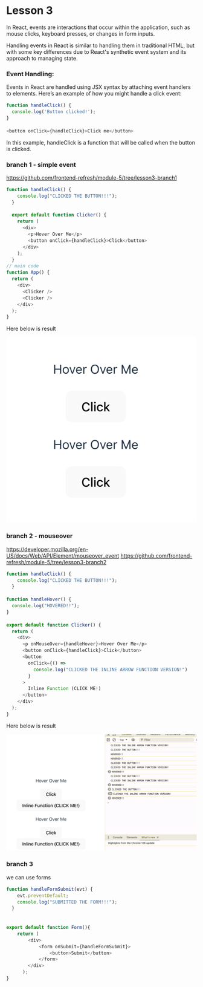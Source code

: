# Lesson 3

In React, events are interactions that occur within the application, such as mouse clicks, keyboard presses, or changes in form inputs. 

Handling events in React is similar to handling them in traditional HTML, but with some key differences due to React's synthetic event system and its approach to managing state.

### Event Handling:

Events in React are handled using JSX syntax by attaching event handlers to elements. Here’s an example of how you might handle a click event:

```js
function handleClick() {
  console.log('Button clicked!');
}

<button onClick={handleClick}>Click me</button>
```
In this example, handleClick is a function that will be called when the button is clicked.

### branch 1 - simple event

https://github.com/frontend-refresh/module-5/tree/lesson3-branch1

```js
function handleClick() {
    console.log("CLICKED THE BUTTON!!!");
  }
  
  export default function Clicker() {
    return (
      <div>
        <p>Hover Over Me</p>
        <button onClick={handleClick}>Click</button>
      </div>
    );
  }
// main code
function App() {
  return (
    <div>
      <Clicker />
      <Clicker />
    </div>
  );
}
```

Here below is result 

<img src="event-1.png" alt="Description of the image" style="border: 1px solid \#fff;">



### branch 2 - mouseover

https://developer.mozilla.org/en-US/docs/Web/API/Element/mouseover_event
https://github.com/frontend-refresh/module-5/tree/lesson3-branch2

```js
function handleClick() {
    console.log("CLICKED THE BUTTON!!!");
  }
  
function handleHover() {
  console.log("HOVERED!!");
}

export default function Clicker() {
  return (
    <div>
      <p onMouseOver={handleHover}>Hover Over Me</p>
      <button onClick={handleClick}>Click</button>
      <button
        onClick={() =>
          console.log("CLICKED THE INLINE ARROW FUNCTION VERSION!")
        }
      >
        Inline Function (CLICK ME!)
      </button>
    </div>
  );
}

```

Here below is result 

<img src="event-2.png" alt="Description of the image" style="border: 1px solid \#fff;">


### branch 3 
we can use forms

```js
function handleFormSubmit(evt) {
    evt.preventDefault;
    console.log("SUBMITTED THE FORM!!!");
  }
  

export default function Form(){
    return (
        <div>
            <form onSubmit={handleFormSubmit}>
                <button>Submit</button>
            </form>
        </div>
      );
}
```